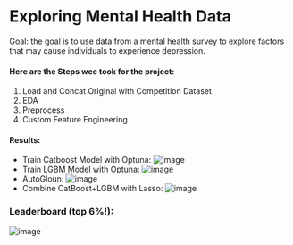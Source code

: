 # Exploring Mental Health Data

Goal: the goal is to use data from a mental health survey to explore factors that may cause individuals to experience depression.

#### Here are the Steps wee took for the project:

1. Load and Concat Original with Competition Dataset
2. EDA
3. Preprocess
4. Custom Feature Engineering

#### Results:
* Train Catboost Model with Optuna:
![image](https://github.com/user-attachments/assets/914456d2-3082-49d0-a93f-74503dd3e787)
* Train LGBM Model with Optuna:
![image](https://github.com/user-attachments/assets/c6123514-9864-40a6-b360-88cec1b12a43)
* AutoGloun:
![image](https://github.com/user-attachments/assets/c097d688-7f74-4f50-8672-5a266c09f676)
* Combine CatBoost+LGBM with Lasso:
![image](https://github.com/user-attachments/assets/852bd7e2-184c-4f90-bb0e-70d0082bc798)




### Leaderboard (top 6%!):
![image](https://github.com/user-attachments/assets/08d669d3-1acc-48e8-9bdb-2e4763f5fe2e)
